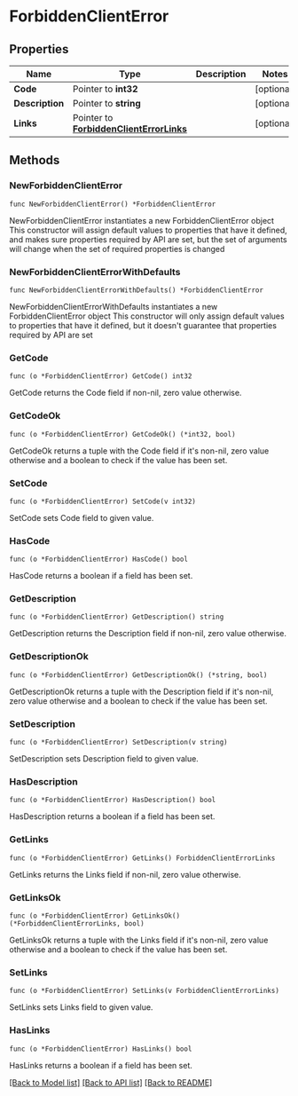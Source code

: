 # ForbiddenClientError

## Properties

Name | Type | Description | Notes
------------ | ------------- | ------------- | -------------
**Code** | Pointer to **int32** |  | [optional] 
**Description** | Pointer to **string** |  | [optional] 
**Links** | Pointer to [**ForbiddenClientErrorLinks**](ForbiddenClientErrorLinks.md) |  | [optional] 

## Methods

### NewForbiddenClientError

`func NewForbiddenClientError() *ForbiddenClientError`

NewForbiddenClientError instantiates a new ForbiddenClientError object
This constructor will assign default values to properties that have it defined,
and makes sure properties required by API are set, but the set of arguments
will change when the set of required properties is changed

### NewForbiddenClientErrorWithDefaults

`func NewForbiddenClientErrorWithDefaults() *ForbiddenClientError`

NewForbiddenClientErrorWithDefaults instantiates a new ForbiddenClientError object
This constructor will only assign default values to properties that have it defined,
but it doesn't guarantee that properties required by API are set

### GetCode

`func (o *ForbiddenClientError) GetCode() int32`

GetCode returns the Code field if non-nil, zero value otherwise.

### GetCodeOk

`func (o *ForbiddenClientError) GetCodeOk() (*int32, bool)`

GetCodeOk returns a tuple with the Code field if it's non-nil, zero value otherwise
and a boolean to check if the value has been set.

### SetCode

`func (o *ForbiddenClientError) SetCode(v int32)`

SetCode sets Code field to given value.

### HasCode

`func (o *ForbiddenClientError) HasCode() bool`

HasCode returns a boolean if a field has been set.

### GetDescription

`func (o *ForbiddenClientError) GetDescription() string`

GetDescription returns the Description field if non-nil, zero value otherwise.

### GetDescriptionOk

`func (o *ForbiddenClientError) GetDescriptionOk() (*string, bool)`

GetDescriptionOk returns a tuple with the Description field if it's non-nil, zero value otherwise
and a boolean to check if the value has been set.

### SetDescription

`func (o *ForbiddenClientError) SetDescription(v string)`

SetDescription sets Description field to given value.

### HasDescription

`func (o *ForbiddenClientError) HasDescription() bool`

HasDescription returns a boolean if a field has been set.

### GetLinks

`func (o *ForbiddenClientError) GetLinks() ForbiddenClientErrorLinks`

GetLinks returns the Links field if non-nil, zero value otherwise.

### GetLinksOk

`func (o *ForbiddenClientError) GetLinksOk() (*ForbiddenClientErrorLinks, bool)`

GetLinksOk returns a tuple with the Links field if it's non-nil, zero value otherwise
and a boolean to check if the value has been set.

### SetLinks

`func (o *ForbiddenClientError) SetLinks(v ForbiddenClientErrorLinks)`

SetLinks sets Links field to given value.

### HasLinks

`func (o *ForbiddenClientError) HasLinks() bool`

HasLinks returns a boolean if a field has been set.


[[Back to Model list]](../README.md#documentation-for-models) [[Back to API list]](../README.md#documentation-for-api-endpoints) [[Back to README]](../README.md)



